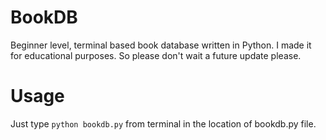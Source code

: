 # BookDB
Beginner level, terminal based book database written in Python. I made it for educational purposes. So please don't wait a future update please.

# Usage
Just type `python bookdb.py` from terminal in the location of bookdb.py file.
